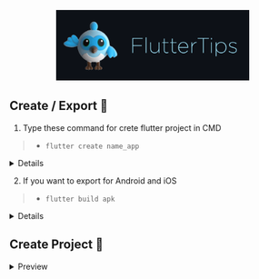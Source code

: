 <!-- logo IMG -->
<p align="center">
    <img width="340" src="github/dash.gif" alt="Vite logo">
  </a>
</p>

<!-- Creation-->
## Create / Export 💙
1. Type these command for crete flutter project in CMD 

>- `flutter create name_app`
<details>

>- `flutter create name_app`
>- `flutter create --platforms ios,android name_app`

>- `fvm flutter create name_app`
>- `fvm flutter create --platforms ios,android name_app`

 </details>

2. If you want to export for Android and iOS

>- `flutter build apk`
<details> <p>Hello</p>

>- `flutter create name_app`
>- `flutter create --platforms ios,android name_app`

>- `fvm flutter create name_app`
>- `fvm flutter create --platforms ios,android name_app`
 </details>

<!-- logo IMG -->
## Create Project 💙
  <details>
    <summary>Preview</summary>
    <img loading="lazy" src="EXAMPLES/AaGii.webp">
  </details>
